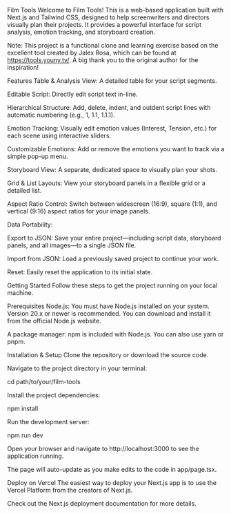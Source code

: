 Film Tools
Welcome to Film Tools! This is a web-based application built with Next.js and Tailwind CSS, designed to help screenwriters and directors visually plan their projects. It provides a powerful interface for script analysis, emotion tracking, and storyboard creation.

Note: This project is a functional clone and learning exercise based on the excellent tool created by Jalex Rosa, which can be found at https://tools.youny.tv/. A big thank you to the original author for the inspiration!

Features
Table & Analysis View: A detailed table for your script segments.

Editable Script: Directly edit script text in-line.

Hierarchical Structure: Add, delete, indent, and outdent script lines with automatic numbering (e.g., 1, 1.1, 1.1.1).

Emotion Tracking: Visually edit emotion values (Interest, Tension, etc.) for each scene using interactive sliders.

Customizable Emotions: Add or remove the emotions you want to track via a simple pop-up menu.

Storyboard View: A separate, dedicated space to visually plan your shots.

Grid & List Layouts: View your storyboard panels in a flexible grid or a detailed list.

Aspect Ratio Control: Switch between widescreen (16:9), square (1:1), and vertical (9:16) aspect ratios for your image panels.

Data Portability:

Export to JSON: Save your entire project—including script data, storyboard panels, and all images—to a single JSON file.

Import from JSON: Load a previously saved project to continue your work.

Reset: Easily reset the application to its initial state.

Getting Started
Follow these steps to get the project running on your local machine.

Prerequisites
Node.js: You must have Node.js installed on your system. Version 20.x or newer is recommended. You can download and install it from the official Node.js website.

A package manager: npm is included with Node.js. You can also use yarn or pnpm.

Installation & Setup
Clone the repository or download the source code.

Navigate to the project directory in your terminal:

cd path/to/your/film-tools

Install the project dependencies:

npm install

Run the development server:

npm run dev

Open your browser and navigate to http://localhost:3000 to see the application running.

The page will auto-update as you make edits to the code in app/page.tsx.

Deploy on Vercel
The easiest way to deploy your Next.js app is to use the Vercel Platform from the creators of Next.js.

Check out the Next.js deployment documentation for more details.
